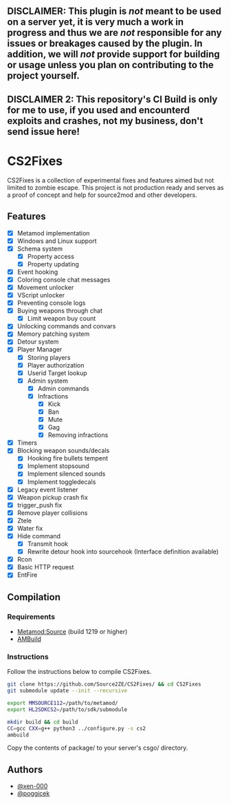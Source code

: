 ## DISCLAIMER: This plugin is *not* meant to be used on a server yet, it is very much a work in progress and thus we are *not* responsible for any issues or breakages caused by the plugin. In addition, we will *not* provide support for building or usage unless you plan on contributing to the project yourself.

## DISCLAIMER 2: This repository's CI Build is only for me to use, if you used and encounterd exploits and crashes, not my business, don't send issue here!

# CS2Fixes

CS2Fixes is a collection of experimental fixes and features aimed but not limited to zombie escape. This project is not production ready and serves as a proof of concept and help for source2mod and other developers.

## Features
- [x] Metamod implementation
- [x] Windows and Linux support
- [x] Schema system
  - [x] Property access
  - [x] Property updating
- [x] Event hooking
- [x] Coloring console chat messages
- [x] Movement unlocker
- [x] VScript unlocker
- [x] Preventing console logs
- [x] Buying weapons through chat
  - [x] Limit weapon buy count
- [x] Unlocking commands and convars
- [x] Memory patching system
- [x] Detour system
- [x] Player Manager
  - [x] Storing players
  - [x] Player authorization
  - [x] Userid Target lookup
  - [x] Admin system
    - [x] Admin commands
    - [x] Infractions
      - [x] Kick
      - [x] Ban
      - [x] Mute
      - [x] Gag
      - [x] Removing infractions
- [x] Timers
- [x] Blocking weapon sounds/decals
  - [x] Hooking fire bullets tempent
  - [x] Implement stopsound
  - [x] Implement silenced sounds
  - [x] Implement toggledecals
- [x] Legacy event listener
- [x] Weapon pickup crash fix
- [x] trigger_push fix
- [x] Remove player collisions
- [x] Ztele
- [x] Water fix
- [x] Hide command
  - [x] Transmit hook
  - [x] Rewrite detour hook into sourcehook (Interface definition available)
- [x] Rcon
- [x] Basic HTTP request
- [x] EntFire

## Compilation

### Requirements

- [Metamod:Source](https://www.sourcemm.net/downloads.php/?branch=master) (build 1219 or higher)
- [AMBuild](https://wiki.alliedmods.net/Ambuild)

### Instructions

Follow the instructions below to compile CS2Fixes.

```bash
git clone https://github.com/Source2ZE/CS2Fixes/ && cd CS2Fixes
git submodule update --init --recursive

export MMSOURCE112=/path/to/metamod/
export HL2SDKCS2=/path/to/sdk/submodule

mkdir build && cd build
CC=gcc CXX=g++ python3 ../configure.py -s cs2
ambuild
```

Copy the contents of package/ to your server's csgo/ directory.

## Authors
- [@xen-000](https://github.com/xen-000)
- [@poggicek](https://github.com/poggicek)
